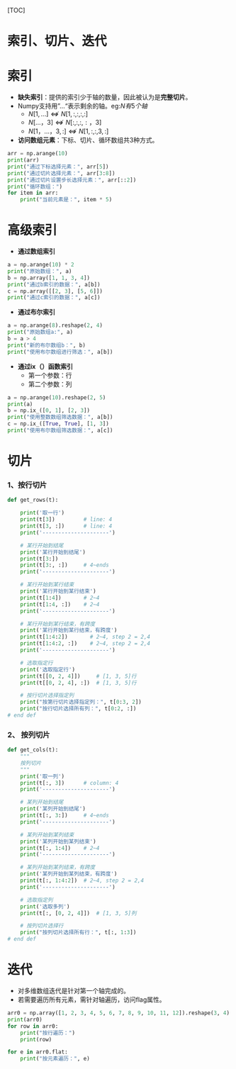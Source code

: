 [TOC]
# 索引、切片、迭代
# 索引
- **缺失索引**：提供的索引少于轴的数量，因此被认为是**完整切片**。
- Numpy支持用”$\dots$“表示剩余的轴。eg:$N有5个轴$
   - $N[1,...] ⇎ N[1,:,:,:,:]$
   - $N[...，3] ⇎ N[:,:,:,:，3]$
   - $N[1，...，3,:] ⇎ N[1,:,:,3,:]$
- **访问数组元素**：下标、切片、循环数组共3种方式。
```python
arr = np.arange(10)
print(arr)
print("通过下标选择元素：", arr[5])
print("通过切片选择元素：", arr[3:8])
print("通过切片设置步长选择元素：", arr[::2])
print("循环数组：")
for item in arr:
    print("当前元素是：", item * 5)
```
# 高级索引
- **通过数组索引**
``` py
a = np.arange(10) * 2
print("原始数组：", a)
b = np.array([1, 1, 3, 4])
print("通过b索引的数据：", a[b])
c = np.array([[2, 3], [5, 6]])
print("通过c索引的数据：", a[c])
```

- **通过布尔索引**
```py
a = np.arange(8).reshape(2, 4)
print("原始数组a:", a)
b = a > 4
print("新的布尔数组b：", b)
print("使用布尔数组进行筛选：", a[b])
```
- **通过ix（）函数索引**
   -  第一个参数：行
   -  第二个参数：列
```py
a = np.arange(10).reshape(2, 5)
print(a)
b = np.ix_([0, 1], [2, 3])
print("使用整数数组筛选数据：", a[b])
c = np.ix_([True, True], [1, 3])
print("使用布尔数组筛选数据：", a[c])
```


# 切片
### 1、按行切片
```py
def get_rows(t):

    print('取一行')
    print(t[3])         # line: 4
    print(t[3, :])      # line: 4
    print('---------------------')

    # 某行开始到结尾
    print('某行开始到结尾')
    print(t[3:])
    print(t[3:, :])     # 4~ends
    print('---------------------')

    # 某行开始到某行结束
    print('某行开始到某行结束')
    print(t[1:4])       # 2~4
    print(t[1:4, :])    # 2~4
    print('---------------------')

    # 某行开始到某行结束，有跨度
    print('某行开始到某行结束，有跨度')
    print(t[1:4:2])       # 2~4, step 2 = 2,4
    print(t[1:4:2, :])    # 2~4, step 2 = 2,4
    print('---------------------')

    # 选取指定行
    print('选取指定行')
    print(t[[0, 2, 4]])     # [1, 3, 5]行
    print(t[[0, 2, 4], :])  # [1, 3, 5]行

    # 按行切片选择指定列
    print("按第行切片选择指定列：", t[0:3, 2])
    print("按行切片选择所有列：", t[0:2, :])
# end def
```
### 2、 按列切片
```py
def get_cols(t):
    """
    按列切片
    """
    print('取一列')
    print(t[:, 3])      # column: 4
    print('---------------------')

    # 某列开始到结尾
    print('某列开始到结尾')
    print(t[:, 3:])     # 4~ends
    print('---------------------')

    # 某列开始到某列结束
    print('某列开始到某列结束')
    print(t[:, 1:4])    # 2~4
    print('---------------------')

    # 某列开始到某列结束，有跨度
    print('某列开始到某列结束，有跨度')
    print(t[:, 1:4:2])  # 2~4, step 2 = 2,4
    print('---------------------')

    # 选取指定列
    print('选取多列')
    print(t[:, [0, 2, 4]])  # [1, 3, 5]列

    # 按列切片选择行
    print("按列切片选择所有行：", t[:, 1:3])
# end def
```

# 迭代
- 对多维数组迭代是针对第一个轴完成的。
- 若需要遍历所有元素，需针对轴遍历，访问flag属性。
  
```py
arr0 = np.array([1, 2, 3, 4, 5, 6, 7, 8, 9, 10, 11, 12]).reshape(3, 4)
print(arr0)
for row in arr0:
    print("按行遍历：")
    print(row)

for e in arr0.flat:
    print("按元素遍历：", e)
```
